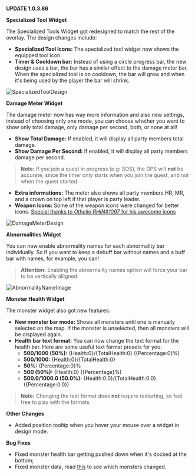 ﻿**UPDATE 1.0.3.86**

**Specialized Tool Widget**

The Specialized Tools Widget got redesigned to match the rest of the overlay. The design changes include:

- **Specialized Tool Icons:** The specialized tool widget now shows the equipped tool icon.
- **Timer & Cooldown bar:** Instead of using a circle progress bar, the new design uses a bar, the bar has a similar effect to the damage meter bar. When the specialized tool is on cooldown, the bar will grow and when it's being used by the player the bar will shrink.

![SpecializedToolDesign](https://cdn.discordapp.com/attachments/402557384209203200/697167080339800095/unknown.png)

**Damage Meter Widget**

The damage meter now has way more information and also new settings, instead of choosing only one mode, you can choose whether you want to show only total damage, only damage per second, both, or none at all!

- **Show Total Damage:** If enabled, it will display all party members total damage.
- **Show Damage Per Second:** If enabled, it will display all party members damage per second.
> **Note:** If you join a quest in progress (e.g: SOS), the DPS will **not** be accurate, since the timer only starts when you join the quest, and not when the quest started.
- **Extra informations:** The meter also shows all party members HR, MR, and a crown on top left if that player is party leader.
- **Weapon Icons:** Some of the weapon icons were changed for better icons. [Special thanks to *Othello RHIN#1097* for his awesome icons](https://github.com/OthelloRhin/MHW_Icons_SVG)

![DamageMeterDesign](https://cdn.discordapp.com/attachments/402557384209203200/697175904417480754/unknown.png)

**Abnormalities Widget**

You can now enable abnormality names for each abnormality bar individually. So if you want to keep a debuff bar without names and a buff bar with names, for example, you can!

> **Attention:** Enabling the abnormality names option will force your bar to be vertically alligned.

![AbnormalityNameImage](https://cdn.discordapp.com/attachments/402557384209203200/697178504369799249/unknown.png)

**Monster Health Widget**

The monster widget also got new features:

- **New monster bar mode:** Shows all monsters until one is manually selected on the map. If the monster is unselected, then all monsters will be displayed again.
- **Health bar text format:** You can now change the text format for the health bar. Here are some useful text format presets for you:
    - **500/1000 (50%):** {Health:0}/{TotalHealth:0} ({Percentage:0}%)
    - **500/1000:** {Health:0}/{TotalHealth:0}
    - **50%:** {Percentage:0}%
    - **500 (50%):** {Health:0} ({Percentage}%)
    - **500.0/1000.0 (50.0%):** {Health:0.0}/{TotalHealth:0.0} ({Percentage:0.0})
> **Note:** Changing the text format does **not** require restarting, so feel free to play with the formats.

**Other Changes**

- Added position tooltip when you hover your mouse over a widget in design mode.

**Bug Fixes**

- Fixed monster health bar getting pushed down when it's docked at the bottom;
- Fixed monster data, read [this](https://github.com/Haato3o/HunterPie/pull/35) to see which monsters changed.